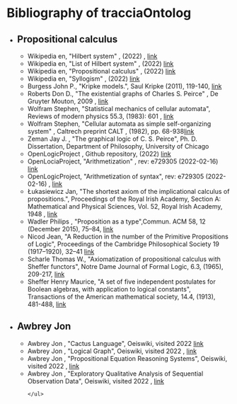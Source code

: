 # Bibliography of tracciaOntolog
<body>
<ul>
  <li><h2>Propositional calculus</h2>
     <ul>
       <li>Wikipedia en, "Hilbert system" , (2022) , <a href="https://en.wikipedia.org/wiki/Hilbert_system">link</a></li>
       <li>Wikipedia en, "List of Hilbert system" , (2022) <a href="https://en.wikipedia.org/wiki/List_of_Hilbert_systems">link</a></li>
       <li>Wikipedia en, "Propositional calculus" , (2022) <a href="https://en.wikipedia.org/wiki/Propositional_calculus">link</a></li>
       <li>Wikipedia en, "Syllogism" , (2022) <a href="https://en.wikipedia.org/wiki/Syllogism">link</a></li>
       <li>Burgess John P., "Kripke models.", Saul Kripke (2011), 119-140, <a href="https://books.google.it/books?hl=en&lr=&id=fFsb0zfe6PoC">link</a></li>
       <li>Roberts Don D., "The existential graphs of Charles S. Peirce" ,  De Gruyter Mouton, 2009 , <a href="https://www.degruyter.com/document/doi/10.1515/9783110226225/html">link</a></li>
       <li>Wolfram Stephen, "Statistical mechanics of cellular automata", Reviews of modern physics 55.3, (1983): 601 , <a href="https://content.wolfram.com/uploads/sites/34/2020/08/statistical-mechanics-cellular-automata.pdf">link</a></li>
       <li>Wolfram Stephen, "Cellular automata as simple self-organizing system" , Caltrech preprint CALT , (1982), pp. 68-938<a href="https://content.wolfram.com/uploads/sites/34/2020/07/cellular-automata-self-organizing-systems.pdf">link</a></li>
       <li>Zeman Jay J. , "The graphical logic of C. S. Peirce", Ph. D. Dissertation, Department of Philosophy, University of Chicago</li>
       <li>OpenLogicProject , Github repository, (2022) <a href="https://github.com/OpenLogicProject/OpenLogic">link</a></li>
       <li>OpenLociaProject, "Arithmetization" , rev: e729305 (2022-02-16) <a href="https://builds.openlogicproject.org/content/sets-functions-relations/arithmetization/arithmetization.pdf">link</a></li>
       <li>OpenLogicProject, "Arithmetization of syntax", rev: e729305 (2022-02-16) , <a href="https://builds.openlogicproject.org/content/incompleteness/arithmetization-syntax/arithmetization-syntax.pdf">link</a></li>
       <li>Łukasiewicz Jan, "The shortest axiom of the implicational calculus of propositions.", Proceedings of the Royal Irish Academy, Section A: Mathematical and Physical Sciences, Vol. 52, Royal Irish Academy, 1948 , <a href="https://www.jstor.org/stable/20488489">link</a></li>
       <li>Wadler Philips , "Proposition as a type",Commun. ACM 58, 12 (December 2015), 75–84, <a href="https://homepages.inf.ed.ac.uk/wadler/papers/propositions-as-types/propositions-as-types.pdf">link</a></li>
       <li>Nicod Jean, "A Reduction in the number of the Primitive Propositions of Logic",  Proceedings of the Cambridge Philosophical Society 19 (1917–1920), 32–41 <a href="https://en.wikisource.org/w/index.php?title=A_Reduction_in_the_number_of_the_Primitive_Propositions_of_Logic&oldid=10781757">link</a></li>
       <li>Scharle Thomas W., "Axiomatization of propositional calculus with Sheffer functors", Notre Dame Journal of Formal Logic, 6.3, (1965), 209-217, <a href="https://projecteuclid.org/journals/notre-dame-journal-of-formal-logic/volume-6/issue-3/Axiomatization-of-propositional-calculus-with-Sheffer-functors/10.1305/ndjfl/1093958259.short">link</a></li>
       <li>Sheffer Henry Maurice, "A set of five independent postulates for Boolean algebras, with application to logical constants", Transactions of the American mathematical society, 14.4, (1913), 481-488, <a href="https://www.jstor.org/stable/1988701">link</a></li>
    </ul>
  </li>
  <li><h2>Awbrey Jon</h2>
    <ul>
      <li>Awbrey Jon , "Cactus Language", Oeiswiki, visited 2022 <a href="https://oeis.org/wiki/Cactus_Language_%E2%80%A2_Overview">link</a></li>
       <li>Awbrey Jon , "Logical Graph", Oeiswiki, visited 2022 , <a href="https://oeis.org/wiki/Logical_Graphs">link</a></li>
       <li>Awbrey Jon , "Propositional Equation Reasoning Systems", Oeiswiki, visited 2022  , <a href="https://oeis.org/wiki/Propositional_Equation_Reasoning_Systems">link</a></li>
       <li>Awbrey Jon , "Exploratory Qualitative Analysis of Sequential Observation Data", Oeiswiki, visited 2022  , <a href="http://web.archive.org/web/20180828161616/http://intersci.ss.uci.edu/wiki/index.php/Exploratory_Qualitative_Analysis_of_Sequential_Observation_Data">link</a></li>
      
    </ul>
  </li>
</ul>

<!-- struct
<ul>
  <li>
     <ul>
       <li> , <a href="">link</a></li>
       <li> , <a href="">link</a></li>
    </ul>
  </li>
  <li></li>
</ul>
-->
</body>


